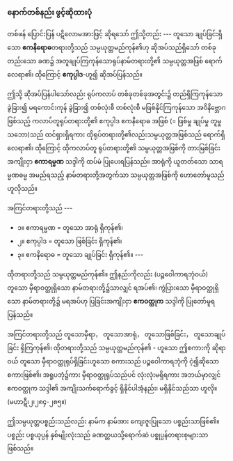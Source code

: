 ### နောက်တစ်နည်း ဖွင့်ဆိုထားပုံ

တစ်ဖန် ပြောင်းပြန် ပဋိလောမအားဖြင့် ဆိုရသော် ဤသို့တည်း --- တူသော ချုပ်ခြင်းရှိသော **ဧကနိရောဓ**တရားတို့သည် သမ္ပယုတ္တမည်ကုန်၏ဟု ဆိုအပ်သည်ရှိသော် တစ်ခုတည်းသော ခဏ၌ အတူချုပ်ကြကုန်သောရုပ်နာမ်တရားတို့၏ သမ္ပယုတ္တအဖြစ် ရောက်လေရာ၏၊ ထိုကြောင့် **ဧကုပ္ပါဒ**-ဟူ၍ ဆိုအပ်ပြန်သည်။

ဤသို့ ဆိုအပ်ပြန်ပါသော်လည်း ရုပ်ကလာပ် တစ်ခုတစ်ခုအတွင်း၌ တည်ရှိကြကုန်သော ခွဲခြား၍ မရကောင်းကုန် ခွဲခြား၍ တစ်လုံးစီ တစ်လုံးစီ မဖြစ်နိုင်ကြကုန်သော အဝိနိဗ္ဘောဂဖြစ်သည့် ကလာပ်တူရုပ်တရားတို့၏ ဧကုပ္ပါဒ ဧကနိရောဓ အဖြစ် (= ဖြစ်မှု ချုပ်မှု တူမှုသဘော)သည် ထင်ရှားရှိရကား ထိုရုပ်တရားတို့၏လည်းသမ္ပယုတ္တအဖြစ်သည် ရောက်ရှိလေရာ၏၊ ထိုကြောင့် ထိုကလာပ်တူ ရုပ်တရားတို့၏ သမ္ပယုတ္တအဖြစ်ကို တားမြစ်ခြင်း အကျိုးငှာ **ဧကာရမ္မဏ** သဒ္ဒါကို ထပ်မံ ပြုပေးရပြန်သည်။ 
အာရုံကို ယူတတ်သော သာရမ္မဏဓမ္မ အမည်ရသည့် နာမ်တရားတို့အတွက်သာ သမ္ပယုတ္တအဖြစ်ကို ဟောတော်မူသည် ဟူလိုသည်။

အကြင်တရားတို့သည် ---

- ၁။ ဧကာရမ္မဏ = တူသော အာရုံ ရှိကုန်၏၊
- ၂။ ဧကုပ္ပါဒ = တူသော ဖြစ်ခြင်း ရှိကုန်၏၊
- ၃။ ဧကနိရောဓ = တူသော ချုပ်ခြင်း ရှိကုန်၏။ ---

ထိုတရားတို့သည် သမ္ပယုတ္တမည်ကုန်၏။ 
ဤနည်းကိုလည်း (ပဉ္စဝေါကာရဘုံဝယ်) တူသော မှီရာဝတ္ထုရှိသော နာမ်တရားတို့၌သာလျှင် ရအပ်၏၊ ကွဲပြားသော မှီရာဝတ္ထုရှိသော နာမ်တရားတို့၌ မရအပ်ဟု ပြခြင်းအကျိုးငှာ **ဧကဝတ္ထုက** သဒ္ဒါကို ပြုတော်မူရပြန်သည်။

အကြင်တရားတို့သည် တူသောမှီရာ， တူသောအာရုံ， တူသောဖြစ်ခြင်း， တူသောချုပ်ခြင်း ရှိကြကုန်၏၊ ထိုတရားတို့သည် သမ္ပယုတ္တမည်ကုန်၏ - ဟူသော ဤစကားကို ဆိုရာဝယ် တူသော မှီရာဝတ္ထုရုပ်ရှိခြင်းဟူသော စကားသည် ပဉ္စဝေါကာရဘုံကို ငဲ့၍ဆိုသော စကားဖြစ်၏၊ အရူပဘုံ၌ကား မှီရာဝတ္ထုရုပ်သည်ပင် လုံးလုံးမရှိရကား အဘယ်မှာလျှင် ဧကဝတ္ထုက သဒ္ဒါ၏ အကျိုးသက်ရောက်ခွင့် ရှိနိုင်ပါအံ့နည်း၊ မရှိနိုင်သည်သာ ဟူလို။
(မဟာဋီ၊၂၊၂၈၄-၂၈၅။)

ဤသမ္ပယုတ္တပစ္စည်းသည်လည်း နာမ်က နာမ်အား ကျေးဇူးပြုသော ပစ္စည်းသာဖြစ်၏။ 
ပစ္စည်း ပစ္စယုပ္ပန် နှစ်မျိုးလုံးသည် ခဏတ္တယသို့ရောက်ဆဲ ပစ္စုပ္ပန်တရားစုများသာ ဖြစ်သည်။
